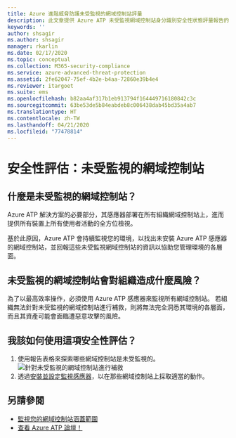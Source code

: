 ```yaml
---
title: Azure 進階威脅防護未受監視的網域控制站評量
description: 此文章提供 Azure ATP 未受監視網域控制站身分識別安全性狀態評量報告的概觀。
keywords: ''
author: shsagir
ms.author: shsagir
manager: rkarlin
ms.date: 02/17/2020
ms.topic: conceptual
ms.collection: M365-security-compliance
ms.service: azure-advanced-threat-protection
ms.assetid: 2fe62047-75ef-4b2e-b4aa-72860e39b4e4
ms.reviewer: itargoet
ms.suite: ems
ms.openlocfilehash: b82aa4af317b1eb913794f164449716180842c3c
ms.sourcegitcommit: 63be53de5b84eabdeb8c006438dab45bd35a4ab7
ms.translationtype: HT
ms.contentlocale: zh-TW
ms.lasthandoff: 04/21/2020
ms.locfileid: "77478814"
---
```

# <a name="security-assessment-unmonitored-domain-controllers"></a>安全性評估：未受監視的網域控制站

## <a name="what-are-unmonitored-domain-controllers"></a>什麼是未受監視的網域控制站？

Azure ATP 解決方案的必要部分，其感應器部署在所有組織網域控制站上，進而提供所有裝置上所有使用者活動的全方位檢視。

基於此原因，Azure ATP 會持續監視您的環境，以找出未安裝 Azure ATP 感應器的網域控制站，並回報這些未受監視網域控制站的資訊以協助您管理環境的各層面。

## <a name="what-risk-do-unmonitored-domain-controllers-pose-to-an-organization"></a>未受監視的網域控制站會對組織造成什麼風險？

為了以最高效率操作，必須使用 Azure ATP 感應器來監視所有網域控制站。 若組織無法針對未受監視的網域控制站進行補救，則將無法完全洞悉其環境的各層面，而且其資產可能會面臨遭惡意攻擊的風險。

## <a name="how-do-i-use-this-security-assessment"></a>我該如何使用這項安全性評估？

1. 使用報告表格來探索哪些網域控制站是未受監視的。
    ![針對未受監視的網域控制站進行補救](media/atp-cas-isp-unmonitored-domain-controller-1.png)
1. 透過[安裝並設定監視感應器](atp-sensor-monitoring.md#domain-controller-status)，以在那些網域控制站上採取適當的動作。

## <a name="see-also"></a>另請參閱

- [監視您的網域控制站涵蓋範圍](atp-sensor-monitoring.md)
- [查看 Azure ATP 論壇！](https://aka.ms/azureatpcommunity)
